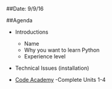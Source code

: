 ##Date: 9/9/16

##Agenda
- Introductions
  - Name
  - Why you want to learn Python
  - Experience level

- Technical Issues (installation)

- [Code Academy](https://www.codecademy.com/learn/python)
  -Complete Units 1-4  

# 
